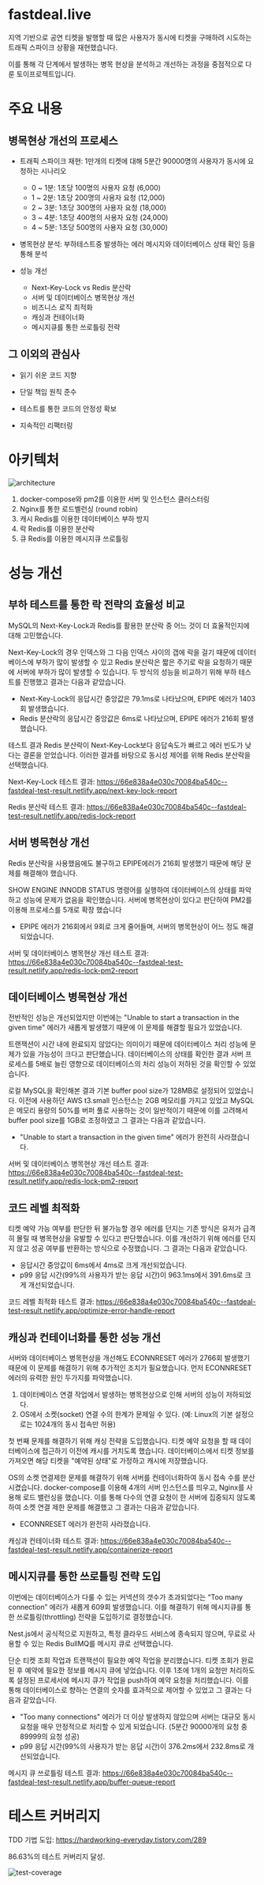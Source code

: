 # fastdeal.live

지역 기반으로 공연 티켓을 발행할 때 많은 사용자가 동시에 티켓을 구매하려 시도하는 트래픽 스파이크 상황을 재현했습니다.

이를 통해 각 단계에서 발생하는 병목 현상을 분석하고 개선하는 과정을 중점적으로 다룬 토이프로젝트입니다.

# 주요 내용

## 병목현상 개선의 프로세스

- 트래픽 스파이크 재현: 1만개의 티켓에 대해 5분간 90000명의 사용자가 동시에 요청하는 시나리오
  - 0 ~ 1분: 1초당 100명의 사용자 요청 (6,000)
  - 1 ~ 2분: 1초당 200명의 사용자 요청 (12,000)
  - 2 ~ 3분: 1초당 300명의 사용자 요청 (18,000)
  - 3 ~ 4분: 1초당 400명의 사용자 요청 (24,000)
  - 4 ~ 5분: 1초당 500명의 사용자 요청 (30,000)

- 병목현상 분석: 부하테스트중 발생하는 에러 메시지와 데이터베이스 상태 확인 등을 통해 분석

- 성능 개선
  - Next-Key-Lock vs Redis 분산락  
  - 서버 및 데이터베이스 병목현상 개선
  - 비즈니스 로직 최적화
  - 캐싱과 컨테이너화
  - 메시지큐를 통한 쓰로틀링 전략

## 그 이외의 관심사

- 읽기 쉬운 코드 지향

- 단일 책임 원칙 준수

- 테스트를 통한 코드의 안정성 확보

- 지속적인 리팩터링

# 아키텍처

![architecture](https://github.com/user-attachments/assets/c2ae5a33-7f63-4d59-8343-428a27757c25)

1. docker-compose와 pm2를 이용한 서버 및 인스턴스 클러스터링
2. Nginx를 통한 로드벨런싱 (round robin)
3. 캐시 Redis를 이용한 데이터베이스 부하 방지
4. 락 Redis를 이용한 분산락
5. 큐 Redis를 이용한 메시지큐 쓰로틀링

# 성능 개선

## 부하 테스트를 통한 락 전략의 효율성 비교

MySQL의 Next-Key-Lock과 Redis를 활용한 분산락 중 어느 것이 더 효율적인지에 대해 고민했습니다. 

Next-Key-Lock의 경우 인덱스와 그 다음 인덱스 사이의 갭에 락을 걸기 때문에 데이터베이스에 부하가 많이 발생할 수 있고 Redis 분산락은 짧은 주기로 락을 요청하기 때문에 서버에 부하가 많이 발생할 수 있습니다. 두 방식의 성능을 비교하기 위해 부하 테스트를 진행했고 결과는 다음과 같았습니다.

- Next-Key-Lock의 응답시간 중앙값은 79.1ms로 나타났으며, EPIPE 에러가 1403회 발생했습니다.
- Redis 분산락의 응답시간 중앙값은 6ms로 나타났으며, EPIPE 에러가 216회 발생했습니다.

테스트 결과 Redis 분산락이 Next-Key-Lock보다 응답속도가 빠르고 에러 빈도가 낮다는 결론을 얻었습니다. 이러한 결과를 바탕으로 동시성 제어를 위해 Redis 분산락을 선택했습니다.

Next-Key-Lock 테스트 결과: https://66e838a4e030c70084ba540c--fastdeal-test-result.netlify.app/next-key-lock-report

Redis 분산락 테스트 결과: https://66e838a4e030c70084ba540c--fastdeal-test-result.netlify.app/redis-lock-report

## 서버 병목현상 개선

Redis 분산락을 사용했음에도 불구하고 EPIPE에러가 216회 발생했기 때문에 해당 문제를 해결해야 했습니다.

SHOW ENGINE INNODB STATUS 명령어를 실행하여 데이터베이스의 상태를 파악하고 성능에 문제가 없음을 확인했습니다. 서버에 병목현상이 있다고 판단하여 PM2를 이용해 프로세스를 5개로 확장 했습니다

- EPIPE 에러가 216회에서 9회로 크게 줄어들며, 서버의 병목현상이 어느 정도 해결되었습니다.

서버 및 데이터베이스 병목현상 개선 테스트 결과: https://66e838a4e030c70084ba540c--fastdeal-test-result.netlify.app/redis-lock-pm2-report

## 데이터베이스 병목현상 개선

전반적인 성능은 개선되었지만 이번에는 "Unable to start a transaction in the given time" 에러가 새롭게 발생했기 때문에 이 문제를 해결할 필요가 있었습니다.

트랜잭션이 시간 내에 완료되지 않았다는 의미이기 때문에 데이터베이스 처리 성능에 문제가 있을 가능성이 크다고 판단했습니다. 데이터베이스의 상태를 확인한 결과 서버 프로세스를 5배로 늘린 영향으로 데이터베이스의 처리 성능이 저하된 것을 확인할 수 있었습니다.

로컬 MySQL을 확인해본 결과 기본 buffer pool size가 128MB로 설정되어 있었습니다. 이전에 사용하던 AWS t3.small 인스턴스는 2GB 메모리를 가지고 있었고 MySQL은 메모리 용량의 50%를 버퍼 풀로 사용하는 것이 일반적이기 때문에 이를 고려해서 buffer pool size를 1GB로 조정하였고 그 결과는 다음과 같았습니다.

- "Unable to start a transaction in the given time" 에러가 완전히 사라졌습니다.

서버 및 데이터베이스 병목현상 개선 테스트 결과: https://66e838a4e030c70084ba540c--fastdeal-test-result.netlify.app/redis-lock-pm2-report

## 코드 레벨 최적화

티켓 예약 가능 여부를 판단한 뒤 불가능할 경우 에러를 던지는 기존 방식은 유저가 급격히 몰릴 때 병목현상을 유발할 수 있다고 판단했습니다. 이를 개선하기 위해 에러를 던지지 않고 성공 여부를 반환하는 방식으로 수정했습니다. 그 결과는 다음과 같았습니다.

- 응답시간 중앙값이 6ms에서 4ms로 크게 개선되었습니다.
- p99 응답 시간(99%의 사용자가 받는 응답 시간)이 963.1ms에서 391.6ms로 크게 개선되었습니다.

코드 레벨 최적화 테스트 결과: https://66e838a4e030c70084ba540c--fastdeal-test-result.netlify.app/optimize-error-handle-report

## 캐싱과 컨테이너화를 통한 성능 개선

서버와 데이터베이스 병목현상을 개선해도 ECONNRESET 에러가 2766회 발생했기 때문에 이 문제를 해결하기 위해 추가적인 조치가 필요했습니다. 먼저 ECONNRESET 에러의 유력한 원인 두가지를 파악했습니다.

1. 데이터베이스 연결 작업에서 발생하는 병목현상으로 인해 서버의 성능이 저하되었다.
2. OS에서 소켓(socket) 연결 수의 한계가 문제일 수 있다. (예: Linux의 기본 설정으로는 1024개의 동시 접속만 허용)

첫 번째 문제를 해결하기 위해 캐싱 전략을 도입했습니다. 티켓 예약 요청을 할 때 데이터베이스에 접근하기 이전에 캐시를 거치도록 했습니다. 데이터베이스에서 티켓 정보를 가져오면 해당 티켓을 "예약된 상태"로 가정하고 캐시에 저장했습니다.

OS의 소켓 연결제한 문제를 해결하기 위해 서버를 컨테이너화하여 동시 접속 수를 분산시켰습니다. docker-compose를 이용해 4개의 서버 인스턴스를 띄우고, Nginx를 사용해 로드 밸런싱을 했습니다. 이를 통해 다수의 연결 요청이 한 서버에 집중되지 않도록 하여 소켓 연결 제한 문제를 해결했고 그 결과는 다음과 같았습니다.

- ECONNRESET 에러가 완전히 사라졌습니다.

캐싱과 컨테이너화 테스트 결과: https://66e838a4e030c70084ba540c--fastdeal-test-result.netlify.app/containerize-report

## 메시지큐를 통한 쓰로틀링 전략 도입

이번에는 데이터베이스가 다룰 수 있는 커넥션의 갯수가 초과되었다는 “Too many connection” 에러가 새롭게 609회 발생했습니다. 이를 해결하기 위해 메시지큐를 통한 쓰로틀링(throttling) 전략을 도입하기로 결정했습니다.

Nest.js에서 공식적으로 지원하고, 특정 클라우드 서비스에 종속되지 않으며, 무료로 사용할 수 있는 Redis BullMQ를 메시지 큐로 선택했습니다.

단순 티켓 조회 작업과 트랜잭션이 필요한 예약 작업을 분리했습니다. 티켓 조회가 완료된 후 예약에 필요한 정보를 메시지 큐에 넣었습니다. 이후 1초에 1개의 요청만 처리하도록 설정된 프로세서에 메시지 큐가 작업을 push하여 예약 요청을 처리했습니다. 이를 통해 데이터베이스로 향하는 연결의 숫자를 효과적으로 제어할 수 있었고 그 결과는 다음과 같았습니다.

- "Too many connections" 에러가 더 이상 발생하지 않았으며 서버는 대규모 동시 요청을 매우 안정적으로 처리할 수 있게 되었습니다. (5분간 90000개의 요청 중 89999의 요청 성공)
- p99 응답 시간(99%의 사용자가 받는 응답 시간)이 376.2ms에서 232.8ms로 개선되었습니다.

메시지 큐 쓰로틀링 테스트 결과: https://66e838a4e030c70084ba540c--fastdeal-test-result.netlify.app/buffer-queue-report

# 테스트 커버리지

TDD 기법 도입: https://hardworking-everyday.tistory.com/289

86.63%의 테스트 커버리지 달성.

![test-coverage](https://github.com/user-attachments/assets/90934019-6081-46c5-8b47-790d7029f854)
